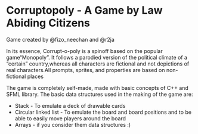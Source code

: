 # Corruptopoly - A Game by Law Abiding Citizens

Game created by @fizo_neechan and @r2ja


In its essence, Corrupt-o-poly is a spinoff based on the popular game“Monopoly”.
It follows a parodied version of the political climate of a “certain” country,whereas all characters are fictional and not depictions of real characters.All prompts, sprites, and properties are based on non-fictional places

The game is completely self-made, made with basic concepts of C++ and SFML library.
The basic data structures used in the making of the game are:
 - Stack - To emulate a deck of drawable cards
 - Circular linked list - To emulate the board and board positions and to be able to easily move players around the board
 - Arrays - if you consider them data structures :)

